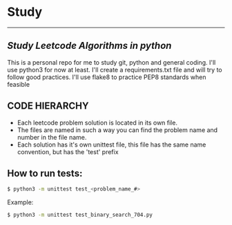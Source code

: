# Study
******
## _Study Leetcode Algorithms in python_

This is a personal repo for me to study git, python and general coding.
I'll use python3 for now at least.
I'll create a requirements.txt file and will try to follow good practices.
I'll use flake8 to practice PEP8 standards when feasible

## CODE HIERARCHY
- Each leetcode problem solution is located in its own file.
- The files are named in such a way you can find the problem name and number in the file name.
- Each solution has it's own unittest file, this file has the same name convention, but has the 'test' prefix

## How to run tests:
``` sh
$ python3 -m unittest test_<problem_name_#>
```

Example:
``` sh
$ python3 -m unittest test_binary_search_704.py
```
